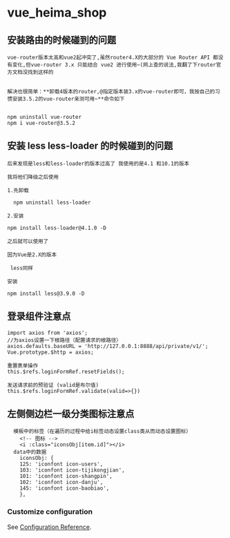 # vue_heima_shop

## 安装路由的时候碰到的问题

```
vue-router版本太高和vue2起冲突了,虽然router4.X的大部分的 Vue Router API 都没有变化,但vue-router 3.x 只能结合 vue2 进行使用~(网上查的说法,我翻了下router官方文档没找到这样的


解决也很简单：**卸载4版本的router,@指定版本装3.x的vue-router即可，我按自己的习惯安装3.5.2的vue-router亲测可用~**命令如下


npm uninstall vue-router
npm i vue-router@3.5.2

```

## 安装 less less-loader 的时候碰到的问题

```
后来发现是less和less-loader的版本过高了 我使用的是4.1 和10.1的版本

我将他们降级之后使用

1.先卸载

  npm uninstall less-loader

2.安装

npm install less-loader@4.1.0 -D

之后就可以使用了

因为Vue是2.X的版本

 less同样

安装

npm install less@3.9.0 -D
```

## 登录组件注意点

```
import axios from 'axios';
//为axios设置一下根路径（配置请求的根路径）
axios.defaults.baseURL = 'http://127.0.0.1:8888/api/private/v1/';
Vue.prototype.$http = axios;

重置表单操作
this.$refs.loginFormRef.resetFields();

发送请求前的预验证 (valid是布尔值)
this.$refs.loginFormRef.validate(valid=>{})
```

## 左侧侧边栏一级分类图标注意点

```
  模板中的标签（在遍历的过程中给i标签动态设置class类从而动态设置图标）
    <!-- 图标 -->
    <i :class="iconsObj[item.id]"></i>
  data中的数据
    iconsObj: {
    125: 'iconfont icon-users',
    103: 'iconfont icon-tijikongjian',
    101: 'iconfont icon-shangpin',
    102: 'iconfont icon-danju',
    145: 'iconfont icon-baobiao',
    },
```

### Customize configuration

See [Configuration Reference](https://cli.vuejs.org/config/).
